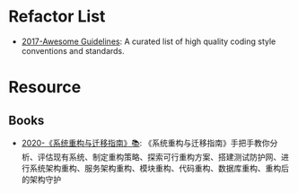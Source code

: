 # Refactor List

- [2017-Awesome Guidelines](https://github.com/Kristories/awesome-guidelines): A curated list of high quality coding style conventions and standards.

# Resource

## Books

- [2020-《系统重构与迁移指南》📚](https://github.com/phodal/migration): 《系统重构与迁移指南》手把手教你分析、评估现有系统、制定重构策略、探索可行重构方案、搭建测试防护网、进行系统架构重构、服务架构重构、模块重构、代码重构、数据库重构、重构后的架构守护
